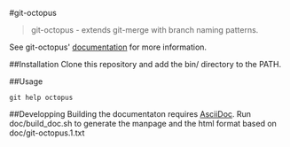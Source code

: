 #git-octopus

>git-octopus - extends git-merge with branch naming patterns.

See git-octopus' [documentation](doc/git-octopus.1.txt) for more information.

##Installation
Clone this repository and add the bin/ directory to the PATH.

##Usage
```
git help octopus
```

##Developping
Building the documentaton requires [AsciiDoc](http://www.methods.co.nz/asciidoc/).
Run doc/build_doc.sh to generate the manpage and the html format based on doc/git-octopus.1.txt
